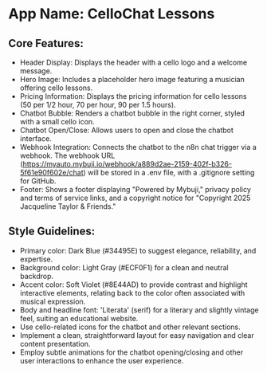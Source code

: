 # **App Name**: CelloChat Lessons

## Core Features:

- Header Display: Displays the header with a cello logo and a welcome message.
- Hero Image: Includes a placeholder hero image featuring a musician offering cello lessons.
- Pricing Information: Displays the pricing information for cello lessons (50 per 1/2 hour, 70 per hour, 90 per 1.5 hours).
- Chatbot Bubble: Renders a chatbot bubble in the right corner, styled with a small cello icon.
- Chatbot Open/Close: Allows users to open and close the chatbot interface.
- Webhook Integration: Connects the chatbot to the n8n chat trigger via a webhook. The webhook URL (https://myauto.mybuji.io/webhook/a889d2ae-2159-402f-b326-5f61e90f602e/chat) will be stored in a .env file, with a .gitignore setting for GitHub.
- Footer: Shows a footer displaying "Powered by Mybuji," privacy policy and terms of service links, and a copyright notice for "Copyright 2025 Jacqueline Taylor & Friends."

## Style Guidelines:

- Primary color: Dark Blue (#34495E) to suggest elegance, reliability, and expertise.
- Background color: Light Gray (#ECF0F1) for a clean and neutral backdrop.
- Accent color: Soft Violet (#8E44AD) to provide contrast and highlight interactive elements, relating back to the color often associated with musical expression.
- Body and headline font: 'Literata' (serif) for a literary and slightly vintage feel, suiting an educational website.
- Use cello-related icons for the chatbot and other relevant sections.
- Implement a clean, straightforward layout for easy navigation and clear content presentation.
- Employ subtle animations for the chatbot opening/closing and other user interactions to enhance the user experience.